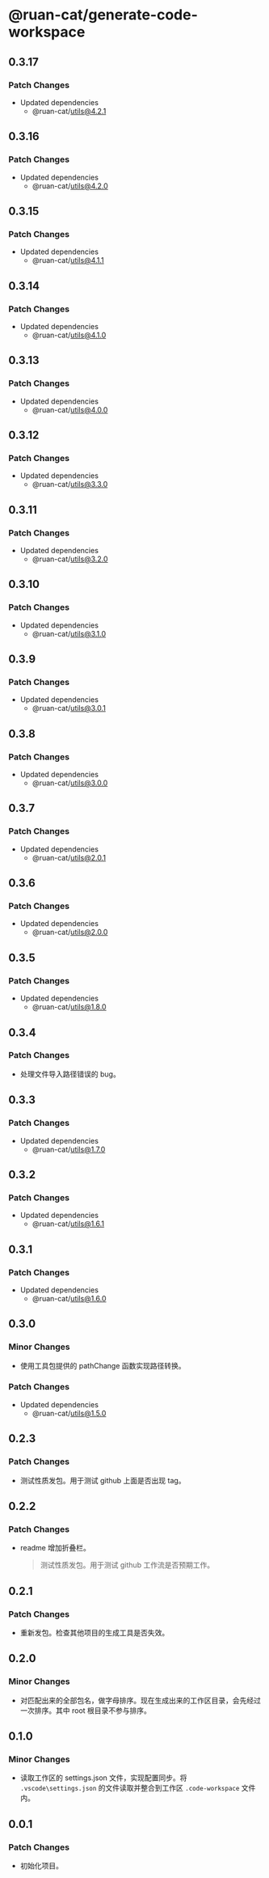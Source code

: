 # @ruan-cat/generate-code-workspace

## 0.3.17

### Patch Changes

- Updated dependencies
  - @ruan-cat/utils@4.2.1

## 0.3.16

### Patch Changes

- Updated dependencies
  - @ruan-cat/utils@4.2.0

## 0.3.15

### Patch Changes

- Updated dependencies
  - @ruan-cat/utils@4.1.1

## 0.3.14

### Patch Changes

- Updated dependencies
  - @ruan-cat/utils@4.1.0

## 0.3.13

### Patch Changes

- Updated dependencies
  - @ruan-cat/utils@4.0.0

## 0.3.12

### Patch Changes

- Updated dependencies
  - @ruan-cat/utils@3.3.0

## 0.3.11

### Patch Changes

- Updated dependencies
  - @ruan-cat/utils@3.2.0

## 0.3.10

### Patch Changes

- Updated dependencies
  - @ruan-cat/utils@3.1.0

## 0.3.9

### Patch Changes

- Updated dependencies
  - @ruan-cat/utils@3.0.1

## 0.3.8

### Patch Changes

- Updated dependencies
  - @ruan-cat/utils@3.0.0

## 0.3.7

### Patch Changes

- Updated dependencies
  - @ruan-cat/utils@2.0.1

## 0.3.6

### Patch Changes

- Updated dependencies
  - @ruan-cat/utils@2.0.0

## 0.3.5

### Patch Changes

- Updated dependencies
  - @ruan-cat/utils@1.8.0

## 0.3.4

### Patch Changes

- 处理文件导入路径错误的 bug。

## 0.3.3

### Patch Changes

- Updated dependencies
  - @ruan-cat/utils@1.7.0

## 0.3.2

### Patch Changes

- Updated dependencies
  - @ruan-cat/utils@1.6.1

## 0.3.1

### Patch Changes

- Updated dependencies
  - @ruan-cat/utils@1.6.0

## 0.3.0

### Minor Changes

- 使用工具包提供的 pathChange 函数实现路径转换。

### Patch Changes

- Updated dependencies
  - @ruan-cat/utils@1.5.0

## 0.2.3

### Patch Changes

- 测试性质发包。用于测试 github 上面是否出现 tag。

## 0.2.2

### Patch Changes

- readme 增加折叠栏。
  > 测试性质发包。用于测试 github 工作流是否预期工作。

## 0.2.1

### Patch Changes

- 重新发包。检查其他项目的生成工具是否失效。

## 0.2.0

### Minor Changes

- 对匹配出来的全部包名，做字母排序。现在生成出来的工作区目录，会先经过一次排序。其中 root 根目录不参与排序。

## 0.1.0

### Minor Changes

- 读取工作区的 settings.json 文件，实现配置同步。将 `.vscode\settings.json` 的文件读取并整合到工作区 `.code-workspace` 文件内。

## 0.0.1

### Patch Changes

- 初始化项目。
